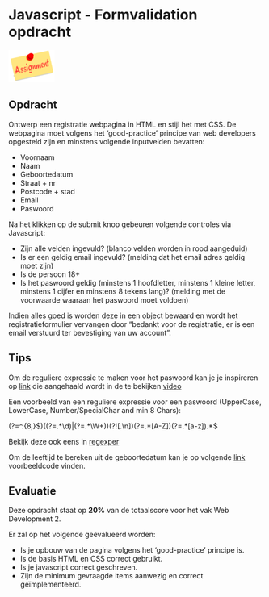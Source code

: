 # Javascript - Formvalidation opdracht

![download](./images/assignment.png)

## Opdracht
Ontwerp een registratie webpagina in HTML en stijl het met CSS.
De webpagina moet volgens het ‘good-practice’ principe van web developers opgesteld zijn en minstens volgende inputvelden bevatten:
* Voornaam
* Naam
* Geboortedatum
* Straat + nr
* Postcode + stad
* Email
* Paswoord

Na het klikken op de submit knop gebeuren volgende controles via Javascript:
* Zijn alle velden ingevuld? (blanco velden worden in rood aangeduid)
* Is er een geldig email ingevuld? (melding dat het email adres geldig moet zijn)
* Is de persoon 18+
* Is het paswoord geldig (minstens 1 hoofdletter, minstens 1 kleine letter, minstens 1 cijfer en minstens 8 tekens lang)? (melding met de voorwaarde waaraan het paswoord moet voldoen)

Indien alles goed is worden deze in een object bewaard en wordt het registratieformulier vervangen door “bedankt voor de registratie, er is een email verstuurd ter bevestiging van uw account”.
    
## Tips
Om de reguliere expressie te maken voor het paswoord kan je je inspireren op [link](http://html5pattern.com/Passwords) die aangehaald wordt in de te bekijken [video](https://www.linkedin.com/learning/validating-and-processing-forms-with-javascript-and-php/dynamic-validation-with-regular-expressions)

Een voorbeeld van een reguliere expressie voor een paswoord (UpperCase, LowerCase, Number/SpecialChar and min 8 Chars):

(?=^.{8,}$)((?=.*\d)|(?=.*\W+))(?![.\n])(?=.*[A-Z])(?=.*[a-z]).*$  

Bekijk deze ook eens in [regexper](https://regexper.com/#%28%3F%3D%5E.%7B8%2C%7D%24%29%28%28%3F%3D.*%5Cd%29%7C%28%3F%3D.*%5CW%2B%29%29%28%3F!%5B.%5Cn%5D%29%28%3F%3D.*%5BA-Z%5D%29%28%3F%3D.*%5Ba-z%5D%29.*%24)

Om de leeftijd te bereken uit de geboortedatum kan je op volgende [link](https://www.w3resource.com/javascript-exercises/javascript-date-exercise-18.php) voorbeeldcode vinden.

## Evaluatie

Deze opdracht staat op **20%** van de totaalscore voor het vak Web Development 2.

Er zal op het volgende geëvalueerd worden:
* Is je opbouw van de pagina volgens het ‘good-practice’ principe is.
* Is de basis HTML en CSS correct gebruikt.
* Is je javascript correct geschreven.
* Zijn de minimum gevraagde items aanwezig en correct geïmplementeerd.

